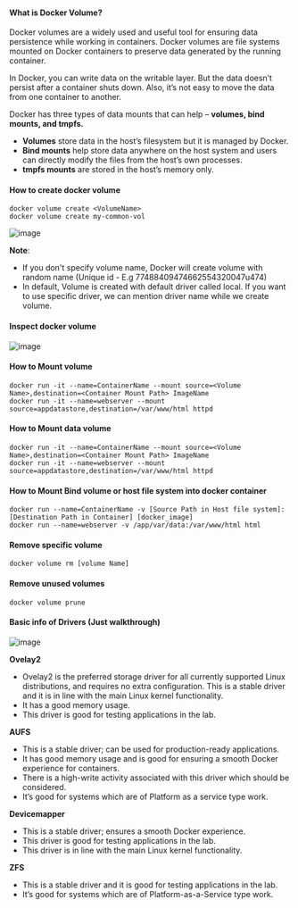 #### What is Docker Volume?
Docker volumes are a widely used and useful tool for ensuring data persistence while working in containers. Docker volumes are file systems mounted on Docker containers to preserve data generated by the running container.

In Docker, you can write data on the writable layer. But the data doesn’t persist after a container shuts down. Also, it’s not easy to move the data from one container to another.

Docker has three types of data mounts that can help – **volumes, bind mounts, and tmpfs.**
* **Volumes** store data in the host’s filesystem but it is managed by Docker.
* **Bind mounts** help store data anywhere on the host system and users can directly modify the files from the host’s own processes.
* **tmpfs mounts** are stored in the host’s memory only.
#### How to create docker volume
```
docker volume create <VolumeName>
docker volume create my-common-vol
```
![image](https://github.com/mahendran-indiabees/MyScripts/assets/96326288/e5f9649c-bdd4-47dd-b9a9-3c2304f34072)

**Note**: 
* If you don't specify volume name, Docker will create volume with random name (Unique id - E.g 77488409474662554320047u474)
* In default, Volume is created with default driver called local. If you want to use specific driver, we can mention driver name while we create volume.

#### Inspect docker volume
![image](https://github.com/mahendran-indiabees/MyScripts/assets/96326288/b1a4f508-bc1a-45ce-a88e-caf13af1254a)

#### How to Mount volume
```
docker run -it --name=ContainerName --mount source=<Volume Name>,destination=<Container Mount Path> ImageName
docker run -it --name=webserver --mount source=appdatastore,destination=/var/www/html httpd
```
#### How to Mount data volume
```
docker run -it --name=ContainerName --mount source=<Volume Name>,destination=<Container Mount Path> ImageName
docker run -it --name=webserver --mount source=appdatastore,destination=/var/www/html httpd
```

#### How to Mount Bind volume or host file system into docker container
```
docker run --name=ContainerName -v [Source Path in Host file system]:[Destination Path in Container] [docker_image]
docker run --name=webserver -v /app/var/data:/var/www/html html
```
#### Remove specific volume
```
docker volume rm [volume Name]
```
#### Remove unused volumes
```
docker volume prune
```

#### Basic info of Drivers (Just walkthrough)

![image](https://github.com/mahendran-indiabees/MyScripts/assets/96326288/08d71978-44fd-47b9-ba1c-db3c3b3fa0fe)

**Ovelay2**
* Ovelay2 is the preferred storage driver for all currently supported Linux distributions, and requires no extra configuration. This is a stable driver and it is in line with the main Linux kernel functionality.
* It has a good memory usage.
* This driver is good for testing applications in the lab.

**AUFS**
* This is a stable driver; can be used for production-ready applications.
* It has good memory usage and is good for ensuring a smooth Docker experience for containers.
* There is a high-write activity associated with this driver which should be considered.
* It’s good for systems which are of Platform as a service type work.

**Devicemapper**
* This is a stable driver; ensures a smooth Docker experience.
* This driver is good for testing applications in the lab.
* This driver is in line with the main Linux kernel functionality.

**ZFS**
* This is a stable driver and it is good for testing applications in the lab.
* It’s good for systems which are of Platform-as-a-Service type work.
